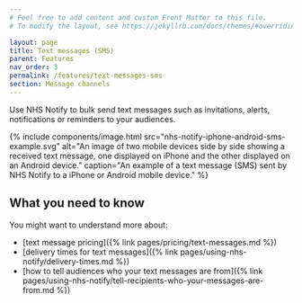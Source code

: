 ```yaml
---
# Feel free to add content and custom Front Matter to this file.
# To modify the layout, see https://jekyllrb.com/docs/themes/#overriding-theme-defaults

layout: page
title: Text messages (SMS)
parent: Features
nav_order: 3
permalink: /features/text-messages-sms
section: Message channels
---
```


Use NHS Notify to bulk send text messages such as invitations, alerts, notifications or reminders to your audiences.

{% include components/image.html
    src="nhs-notify-iphone-android-sms-example.svg"
    alt="An image of two mobile devices side by side showing a received text message, one displayed on iPhone and the other displayed on an Android device."
    caption="An example of a text message (SMS) sent by NHS Notify to a iPhone or Android mobile device."
%}

## What you need to know

You might want to understand more about:

- [text message pricing]({% link pages/pricing/text-messages.md %})
- [delivery times for text messages]({% link pages/using-nhs-notify/delivery-times.md %})
- [how to tell audiences who your text messages are from]({% link pages/using-nhs-notify/tell-recipients-who-your-messages-are-from.md %})
